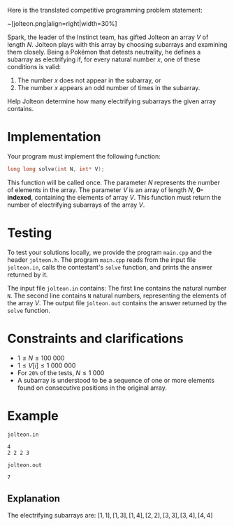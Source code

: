 Here is the translated competitive programming problem statement:

~[jolteon.png|align=right|width=30%]

Spark, the leader of the Instinct team, has gifted Jolteon an array $V$ of length $N$. Jolteon plays with this array by choosing subarrays and examining them closely. Being a Pokémon that detests neutrality, he defines a subarray as electrifying if, for every natural number $x$, one of these conditions is valid:
1. The number $x$ does not appear in the subarray, or
2. The number $x$ appears an odd number of times in the subarray.

Help Jolteon determine how many electrifying subarrays the given array contains.

# Implementation
Your program must implement the following function:
```cpp
long long solve(int N, int* V);
```

This function will be called once. The parameter $N$ represents the number of elements in the array. The parameter $V$ is an array of length $N$, **0-indexed**, containing the elements of array $V$. This function must return the number of electrifying subarrays of the array $V$.

# Testing
To test your solutions locally, we provide the program `main.cpp` and the header `jolteon.h`. The program `main.cpp` reads from the input file `jolteon.in`, calls the contestant's `solve` function, and prints the answer returned by it.

The input file `jolteon.in` contains:
The first line contains the natural number `N`. The second line contains `N` natural numbers, representing the elements of the array $V$. The output file `jolteon.out` contains the answer returned by the `solve` function.

# Constraints and clarifications
* $1 \leq N \leq 100\ 000$
* $1 \leq V[i] \leq 1\ 000\ 000$
* For `20%` of the tests, $N \leq 1\ 000$
* A subarray is understood to be a sequence of one or more elements found on consecutive positions in the original array.

# Example
`jolteon.in`
```
4
2 2 2 3
```
`jolteon.out`
```
7
```
Explanation
---
The electrifying subarrays are:
$[1, 1], [1, 3], [1, 4], [2, 2], [3, 3], [3, 4], [4, 4]$